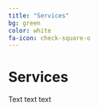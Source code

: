 ```yaml
---
title: "Services"
bg: green
color: white
fa-icon: check-square-o
---
```


# Services

Text text text
